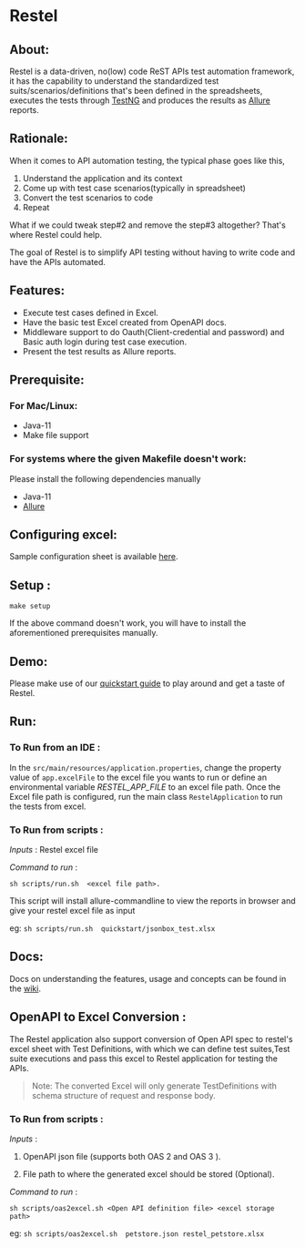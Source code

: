 # Restel

## About:

Restel is a data-driven, no(low) code ReST APIs test automation framework, 
it has the capability  to understand the standardized test suits/scenarios/definitions that's been defined in the spreadsheets, 
executes the tests through [TestNG](https://testng.org/doc/) and produces the results as [Allure](https://docs.qameta.io/allure/) reports.

## Rationale:

When it comes to API automation testing, the typical phase goes like this,

1. Understand the application and its context
2. Come up with test case scenarios(typically in spreadsheet)
3. Convert the test scenarios to code
4. Repeat

What if we could tweak step#2 and remove the step#3 altogether? That's where Restel could help.

The goal of Restel is to simplify API testing without having to write code and have the APIs automated.

## Features:

- Execute test cases defined in Excel.
- Have the basic test Excel created from OpenAPI docs.
- Middleware support to do Oauth(Client-credential and password) and Basic auth login during test case execution.
- Present the test results as Allure reports.

## Prerequisite:

### For Mac/Linux:

- Java-11
- Make file support

### For systems where the given Makefile doesn't work:

Please install the following dependencies manually

- Java-11
- [Allure](https://docs.qameta.io/allure/#_installing_a_commandline)

## Configuring excel:

Sample configuration sheet is available [here](quickstart/jsonbox_test.xlsx).

## Setup :

```
make setup
```

If the above command doesn't work, you will have to install the aforementioned prerequisites manually.


## Demo:

Please make use of our [quickstart guide](./quickstart) to play around and get a taste of Restel.

## Run:

### To Run from an IDE :

In the `src/main/resources/application.properties`, change the property value of `app.excelFile` to the excel file you wants to run or define an environmental variable *RESTEL_APP_FILE* to an excel file path.
Once the Excel file path is configured, run the main class `RestelApplication` to run the tests from excel.

### To Run from scripts :

*Inputs* : Restel excel file

*Command to run* :

`sh scripts/run.sh  <excel file path>.`

This script will install allure-commandline to view the reports in browser and give your restel excel file as input

eg:  `sh scripts/run.sh  quickstart/jsonbox_test.xlsx`


## Docs:

Docs on understanding the features, usage and concepts can be found in the [wiki](https://github.com/techconative/Restel/wiki).

## OpenAPI to Excel Conversion :

The Restel application also support conversion of Open API spec to restel's excel sheet with Test Definitions,
with which we can define test suites,Test suite executions and pass this excel to Restel application for testing the APIs.

> Note: The converted Excel will only generate TestDefinitions with schema structure of request and response body.

### To Run from scripts :

*Inputs* :

1. OpenAPI json file (supports both OAS 2 and OAS 3 ).

2. File path to where the generated excel should be stored (Optional).

*Command to run* :

`sh scripts/oas2excel.sh <Open API definition file> <excel storage path>`

eg:  `sh scripts/oas2excel.sh  petstore.json restel_petstore.xlsx`
